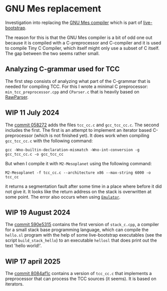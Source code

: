 # GNU Mes replacement

Investigation into replacing the [GNU Mes compiler](https://www.gnu.org/software/mes/)
which is part of [live-bootstrap](https://github.com/fosslinux/live-bootstrap).

The reason for this is that the GNU Mes compiler is a bit of odd one out because
it is compiled with a C-preprocessor and C-compiler and it is used to compile
Tiny C Compiler, which itself might only use a subset of C itself. The gap
between the two seems rather small.

## Analyzing C-grammar used for TCC

The first step consists of analyzing what part of the C-grammar that is needed
for compiling TCC. For this I wrote a minimal C preprocessor: `min_tcc_preprocessor.cpp`
and `CParser.c` that is heavily based on [RawParser](https://github.com/FransFaase/RawParser).

## WIP 11 July 2024

The [commit 058272](https://github.com/FransFaase/MES-replacemen/commit/4e31a615bcc408b6351247f035f348935121d26f)
adds the files `tcc_cc.c` and `gcc_tcc_cc.c`. The second includes the first. The first is
an attempt to implement an iterator based C-preprocessor (which is not finished yet). It
does work when compiling `gcc_tcc_cc.c` with the following command:
```
gcc -Wno-builtin-declaration-mismatch -Wno-int-conversion -g gcc_tcc_cc.c -o gcc_tcc_cc
```
But when I compile it with `M2-Mesoplanet` using the following command:
```
M2-Mesoplanet -f tcc_cc.c --architecture x86 --max-string 6000 -o tcc_cc
```
it returns a segmentation fault after some time in a place where before it did not give it.
It looks like the return address on the stack is overwritten at some point. The error
also occurs when using [`Emulator`](https://github.com/FransFaase/Emulator/).

## WIP 19 August 2024

The [commit 590e5315](https://github.com/FransFaase/MES-replacement/commit/590e5315e847ebab648d6aede870bff70cdfd65d)
contains the first version of `stack_c.cpp`, a compiler for a small stack base
programming language, which can compile the `hello.sl` program with the help of
some live-bootstrap executables (see the script `build_stack_hello`) to an
executable `hellosl` that does print out the text 'hello world!'.

## WIP 17 april 2025

The [commit 8084af1c](https://github.com/FransFaase/MES-replacement/commit/8084af1c5680a15dd3c292fd1a667481be3177b3)
contains a version of `tcc_cc.c` that implements a preprocessor that can process
the TCC sources (it seems). It is based on iterators.


